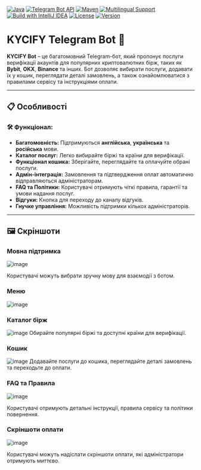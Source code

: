 [![Java](https://img.shields.io/badge/Java-11-blue?style=flat-square&logo=java)](https://www.java.com/)
[![Telegram Bot API](https://img.shields.io/badge/Telegram%20Bot%20API-5.7-blue?style=flat-square&logo=telegram)](https://core.telegram.org/bots/api)
[![Maven](https://img.shields.io/badge/Maven-3.8.6-orange?style=flat-square&logo=apache-maven)](https://maven.apache.org/)
[![Multilingual Support](https://img.shields.io/badge/Multilingual-English%2C%20Ukrainian%2C%20Russian-green?style=flat-square)](https://github.com/)
[![Build with IntelliJ IDEA](https://img.shields.io/badge/IDE-IntelliJ%20IDEA-blueviolet?style=flat-square&logo=intellij-idea)](https://www.jetbrains.com/idea/)
[![License](https://img.shields.io/badge/License-MIT-green?style=flat-square)](https://opensource.org/licenses/MIT)
[![Version](https://img.shields.io/badge/Version-1.0.0-brightgreen?style=flat-square)](https://github.com/)


# KYCIFY Telegram Bot 🚀  

**KYCIFY Bot** – це багатомовний Telegram-бот, який пропонує послуги верифікації акаунтів для популярних криптовалютних бірж, таких як **Bybit**, **OKX**, **Binance** та інших. Бот дозволяє вибирати послуги, додавати їх у кошик, переглядати деталі замовлень, а також ознайомлюватися з правилами сервісу та інструкціями оплати.  

---

## 📋 **Особливості**

### 🛠️ **Функціонал:**
- **Багатомовність:** Підтримуються **англійська**, **українська** та **російська** мови.  
- **Каталог послуг:** Легко вибирайте біржі та країни для верифікації.  
- **Функціонал кошика:** Зберігайте, переглядайте та оплачуйте обрані послуги.  
- **Адмін-інтеграція:** Замовлення та підтвердження оплат автоматично відправляються адміністраторам.  
- **FAQ та Політики:** Користувачі отримують чіткі правила, гарантії та умови надання послуг.  
- **Відгуки:** Кнопка для переходу до каналу відгуків.  
- **Гнучке управління:** Можливість підтримки кількох адміністраторів.

---

## 🖼️ **Скріншоти**  

### **Мовна підтримка**  
![image](https://github.com/user-attachments/assets/c9a224cf-462f-4239-b754-86d338d7546a)

Користувачі можуть вибрати зручну мову для взаємодії з ботом.

### **Меню**  
![image](https://github.com/user-attachments/assets/8804c903-9ca6-4391-a8bb-48d79fb68f43)



### **Каталог бірж**  
![image](https://github.com/user-attachments/assets/9001861e-04a5-4255-8a7b-fedbbf92dcd9)
Обирайте популярні біржі та доступні країни для верифікації.

### **Кошик**  
![image](https://github.com/user-attachments/assets/7e9cdec6-cb00-40c7-856a-630d54544753)
Додавайте послуги до кошика, переглядайте деталі замовлень та переходьте до оплати.

### **FAQ та Правила**  
![image](https://github.com/user-attachments/assets/d0ae358f-9a70-4395-9205-a11ef1cc496e)

Користувачі отримують детальні інструкції, правила сервісу та політики повернення.

### **Скріншоти оплати**  
![image](https://github.com/user-attachments/assets/ceacb4c4-8e3c-43a7-825d-3302b1576098)

Користувачі можуть надіслати скріншоти оплати, які адміністратори отримують миттєво.




